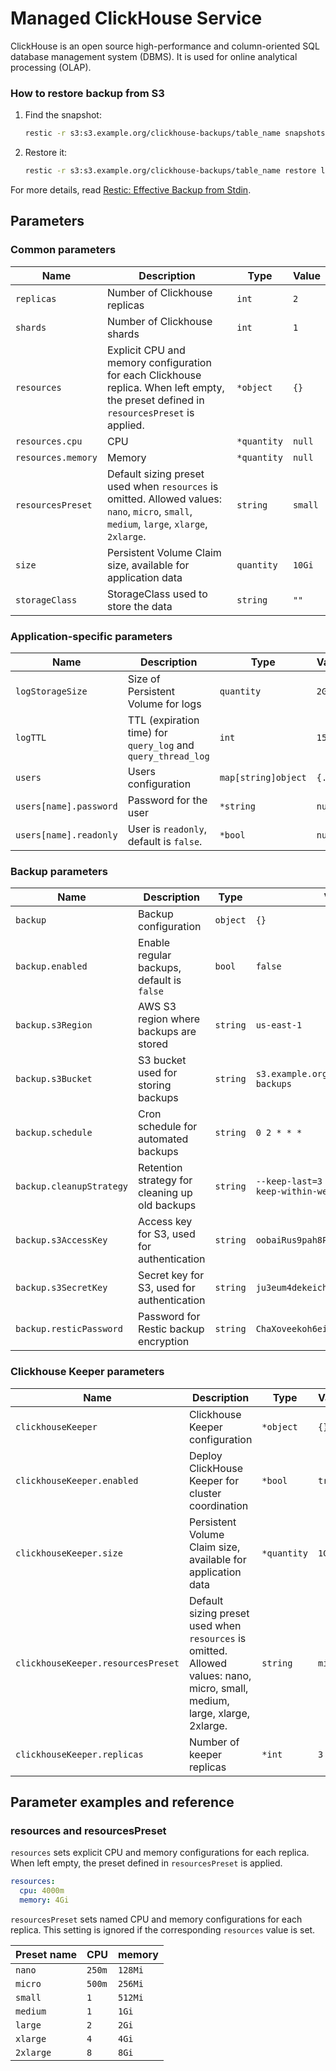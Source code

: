 # Managed ClickHouse Service

ClickHouse is an open source high-performance and column-oriented SQL database management system (DBMS).
It is used for online analytical processing (OLAP).

### How to restore backup from S3

1.  Find the snapshot:

    ```bash
    restic -r s3:s3.example.org/clickhouse-backups/table_name snapshots
    ```

2.  Restore it:

    ```bash
    restic -r s3:s3.example.org/clickhouse-backups/table_name restore latest --target /tmp/
    ```

For more details, read [Restic: Effective Backup from Stdin](https://blog.aenix.io/restic-effective-backup-from-stdin-4bc1e8f083c1).

## Parameters

### Common parameters

| Name               | Description                                                                                                                               | Type        | Value   |
| ------------------ | ----------------------------------------------------------------------------------------------------------------------------------------- | ----------- | ------- |
| `replicas`         | Number of Clickhouse replicas                                                                                                             | `int`       | `2`     |
| `shards`           | Number of Clickhouse shards                                                                                                               | `int`       | `1`     |
| `resources`        | Explicit CPU and memory configuration for each Clickhouse replica. When left empty, the preset defined in `resourcesPreset` is applied.   | `*object`   | `{}`    |
| `resources.cpu`    | CPU                                                                                                                                       | `*quantity` | `null`  |
| `resources.memory` | Memory                                                                                                                                    | `*quantity` | `null`  |
| `resourcesPreset`  | Default sizing preset used when `resources` is omitted. Allowed values: `nano`, `micro`, `small`, `medium`, `large`, `xlarge`, `2xlarge`. | `string`    | `small` |
| `size`             | Persistent Volume Claim size, available for application data                                                                              | `quantity`  | `10Gi`  |
| `storageClass`     | StorageClass used to store the data                                                                                                       | `string`    | `""`    |


### Application-specific parameters

| Name                   | Description                                                  | Type                | Value   |
| ---------------------- | ------------------------------------------------------------ | ------------------- | ------- |
| `logStorageSize`       | Size of Persistent Volume for logs                           | `quantity`          | `2Gi`   |
| `logTTL`               | TTL (expiration time) for `query_log` and `query_thread_log` | `int`               | `15`    |
| `users`                | Users configuration                                          | `map[string]object` | `{...}` |
| `users[name].password` | Password for the user                                        | `*string`           | `null`  |
| `users[name].readonly` | User is `readonly`, default is `false`.                      | `*bool`             | `null`  |


### Backup parameters

| Name                     | Description                                    | Type     | Value                                                  |
| ------------------------ | ---------------------------------------------- | -------- | ------------------------------------------------------ |
| `backup`                 | Backup configuration                           | `object` | `{}`                                                   |
| `backup.enabled`         | Enable regular backups, default is `false`     | `bool`   | `false`                                                |
| `backup.s3Region`        | AWS S3 region where backups are stored         | `string` | `us-east-1`                                            |
| `backup.s3Bucket`        | S3 bucket used for storing backups             | `string` | `s3.example.org/clickhouse-backups`                    |
| `backup.schedule`        | Cron schedule for automated backups            | `string` | `0 2 * * *`                                            |
| `backup.cleanupStrategy` | Retention strategy for cleaning up old backups | `string` | `--keep-last=3 --keep-daily=3 --keep-within-weekly=1m` |
| `backup.s3AccessKey`     | Access key for S3, used for authentication     | `string` | `oobaiRus9pah8PhohL1ThaeTa4UVa7gu`                     |
| `backup.s3SecretKey`     | Secret key for S3, used for authentication     | `string` | `ju3eum4dekeich9ahM1te8waeGai0oog`                     |
| `backup.resticPassword`  | Password for Restic backup encryption          | `string` | `ChaXoveekoh6eigh4siesheeda2quai0`                     |


### Clickhouse Keeper parameters

| Name                               | Description                                                                                                                 | Type        | Value   |
| ---------------------------------- | --------------------------------------------------------------------------------------------------------------------------- | ----------- | ------- |
| `clickhouseKeeper`                 | Clickhouse Keeper configuration                                                                                             | `*object`   | `{}`    |
| `clickhouseKeeper.enabled`         | Deploy ClickHouse Keeper for cluster coordination                                                                           | `*bool`     | `true`  |
| `clickhouseKeeper.size`            | Persistent Volume Claim size, available for application data                                                                | `*quantity` | `1Gi`   |
| `clickhouseKeeper.resourcesPreset` | Default sizing preset used when `resources` is omitted. Allowed values: nano, micro, small, medium, large, xlarge, 2xlarge. | `string`    | `micro` |
| `clickhouseKeeper.replicas`        | Number of keeper replicas                                                                                                   | `*int`      | `3`     |


## Parameter examples and reference

### resources and resourcesPreset

`resources` sets explicit CPU and memory configurations for each replica.
When left empty, the preset defined in `resourcesPreset` is applied.

```yaml
resources:
  cpu: 4000m
  memory: 4Gi
```

`resourcesPreset` sets named CPU and memory configurations for each replica.
This setting is ignored if the corresponding `resources` value is set.

| Preset name | CPU    | memory  |
|-------------|--------|---------|
| `nano`      | `250m` | `128Mi` |
| `micro`     | `500m` | `256Mi` |
| `small`     | `1`    | `512Mi` |
| `medium`    | `1`    | `1Gi`   |
| `large`     | `2`    | `2Gi`   |
| `xlarge`    | `4`    | `4Gi`   |
| `2xlarge`   | `8`    | `8Gi`   |
